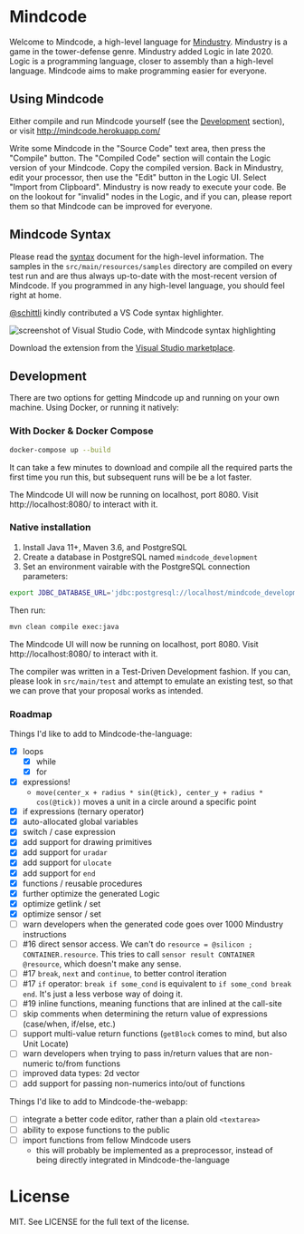 # Mindcode

Welcome to Mindcode, a high-level language for [Mindustry](https://github.com/anuke/mindustry). Mindustry is a game in
the tower-defense genre. Mindustry added Logic in late 2020. Logic is a programming language, closer to assembly than a
high-level language. Mindcode aims to make programming easier for everyone.

## Using Mindcode

Either compile and run Mindcode yourself (see the [Development](#development) section), or visit
http://mindcode.herokuapp.com/

Write some Mindcode in the "Source Code" text area, then press the "Compile" button. The "Compiled Code" section will
contain the Logic version of your Mindcode. Copy the compiled version. Back in Mindustry, edit your processor, then use
the "Edit" button in the Logic UI. Select "Import from Clipboard". Mindustry is now ready to execute your code. Be on
the lookout for "invalid" nodes in the Logic, and if you can, please report them so that Mindcode can be improved for
everyone.

## Mindcode Syntax

Please read the [syntax](https://github.com/francois/mindcode/blob/main/SYNTAX.markdown) document for the high-level
information. The samples in the `src/main/resources/samples` directory are compiled on every test run and are thus
always up-to-date with the most-recent version of Mindcode.  If you programmed in any high-level language, you should
feel right at home.

[@schittli](https://github.com/schittli) kindly contributed a VS Code syntax highlighter.

![screenshot of Visual Studio Code, with Mindcode syntax highlighting](https://user-images.githubusercontent.com/8282673/112750180-43947a00-8fc7-11eb-8a22-83be7624753e.png)

Download the extension from the [Visual Studio marketplace](https://marketplace.visualstudio.com/items?itemName=TomSchi.mindcode).

## Development

There are two options for getting Mindcode up and running on your own machine. Using Docker, or running it natively:

### With Docker & Docker Compose

```sh
docker-compose up --build
```
It can take a few minutes to download and compile all the required parts the first time you run this, but subsequent
runs will be be a lot faster.

The Mindcode UI will now be running on localhost, port 8080. Visit http://localhost:8080/ to interact with it.

### Native installation

1. Install Java 11+, Maven 3.6, and PostgreSQL
2. Create a database in PostgreSQL named `mindcode_development`
3. Set an environment vairable with the PostgreSQL connection parameters:
```sh
export JDBC_DATABASE_URL='jdbc:postgresql://localhost/mindcode_development?user=POSTGRES_USER&password=POSTGRES_PASSWORD'
```

Then run:

```sh
mvn clean compile exec:java
```

The Mindcode UI will now be running on localhost, port 8080. Visit http://localhost:8080/ to interact with it.

The compiler was written in a Test-Driven Development fashion. If you can, please look in `src/main/test` and attempt to
emulate an existing test, so that we can prove that your proposal works as intended.

### Roadmap

Things I'd like to add to Mindcode-the-language:

* [x] loops
    * [x] while
    * [x] for
* [x] expressions!
    * `move(center_x + radius * sin(@tick), center_y + radius * cos(@tick))` moves a unit in a circle around a specific point
* [x] if expressions (ternary operator)
* [x] auto-allocated global variables
* [x] switch / case expression
* [x] add support for drawing primitives
* [x] add support for `uradar`
* [x] add support for `ulocate`
* [x] add support for `end`
* [x] functions / reusable procedures
* [x] further optimize the generated Logic
* [x] optimize getlink / set
* [x] optimize sensor / set
* [ ] warn developers when the generated code goes over 1000 Mindustry instructions
* [ ] #16 direct sensor access. We can't do `resource = @silicon ; CONTAINER.resource`. This tries to call `sensor
  result CONTAINER @resource`, which doesn't make any sense.
* [ ] #17 `break`, `next` and `continue`, to better control iteration
* [ ] #17 `if` operator: `break if some_cond` is equivalent to `if some_cond break end`. It's just a less verbose way of doing it.
* [ ] #19 inline functions, meaning functions that are inlined at the call-site
* [ ] skip comments when determining the return value of expressions (case/when, if/else, etc.)
* [ ] support multi-value return functions (`getBlock` comes to mind, but also Unit Locate)
* [ ] warn developers when trying to pass in/return values that are non-numeric to/from functions
* [ ] improved data types: 2d vector
* [ ] add support for passing non-numerics into/out of functions

Things I'd like to add to Mindcode-the-webapp:

* [ ] integrate a better code editor, rather than a plain old `<textarea>`
* [ ] ability to expose functions to the public
* [ ] import functions from fellow Mindcode users
    * this will probably be implemented as a preprocessor, instead of being directly integrated in Mindcode-the-language

# License

MIT. See LICENSE for the full text of the license.
